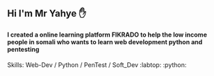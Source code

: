 ## Hi I'm Mr Yahye :hand:

#### I created a online learning platform FIKRADO to help the low income people in somali who wants to learn web development python and pentesting

Skills: Web-Dev / Python / PenTest / Soft_Dev
         :labtop:  :python:       
